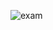 ![exam](https://github.com/SyahrulRizqi/Flutter_LoginPage/assets/46113778/422ad2c5-1593-4cb7-ae1f-66f2224c7cef)
